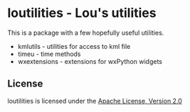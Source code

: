 loutilities - Lou's utilities
===================================

This is a package with a few hopefully useful utilities.

* kmlutils - utilities for access to kml file
* timeu - time methods
* wxextensions - extensions for wxPython widgets

License
-------

loutilities is licensed under the [Apache License, Version 2.0](http://www.apache.org/licenses/LICENSE-2.0)

